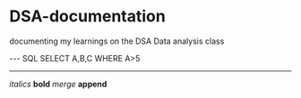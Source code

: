 # DSA-documentation
documenting my learnings on the DSA Data analysis class

---  SQL
SELECT A,B,C
WHERE A>5

---
*italics*
**bold**
*merge*
**append**

